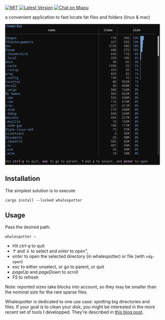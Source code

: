 [![MIT][s2]][l2] [![Latest Version][s1]][l1] [![Chat on Miaou][s3]][l3]

[s1]: https://img.shields.io/crates/v/whalespotter.svg
[l1]: https://crates.io/crates/whalespotter

[s2]: https://img.shields.io/badge/license-MIT-blue.svg
[l2]: LICENSE

[s3]: https://miaou.dystroy.org/static/shields/room.svg
[l3]: https://miaou.dystroy.org/3?broot

a convenient application to fast locate fat files and folders (linux & mac)

![screen](img/screen.png)

## Installation

The simplest solution is to execute

	cargo install --locked whalespotter

## Usage

Pass the desired path:

	whalespotter ~

* Hit *ctrl-q* to quit
* *↑* and *↓* to select and *enter* to open",
* *enter* to open the selected directory (in whalespotter) or file (with `xdg-open`)
* *esc* to either unselect, or go to parent, or quit
* *pageUp* and *pageDown* to scroll
* *F5* to refresh

Note: reported sizes take blocks into account, so they may be smaller than the nominal size for the rare sparse files.

Whalespotter is dedicated to one use case: spotting big directories and files.
If your goal is to clean your disk, you might be interested in the more recent set of tools I developped.
They're described in [this blog post](https://dystroy.org/blog/reclaim-space-on-disk/).
